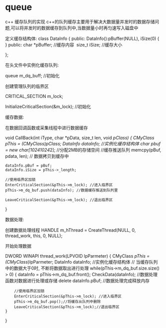 # queue
c++ 缓存队列的实现
c++的队列缓存主要用于解决大数据量并发时的数据存储问题,可以将并发时的数据缓存到队列中,当数据量小时再匀速写入磁盘中

定义缓存结构体:
class DataInfo
{
public:
	DataInfo():pBuffer(NULL), iSize(0)
	{
	}
public:
   char *pBuffer; //缓存内容
   size_t iSize; //缓存大小
  
};

在头文件中实例化缓存队列:

queue<DataInfo> m_dq_buff; //初始化
	
创建管理队列的临界区

CRITICAL_SECTION m_lock;

InitializeCriticalSection(&m_lock); //初始化


缓存数据:

在数据回调函数或采集线程中进行数据缓存

void CallBack(int iType, char *pData, size_t len, void *pClass)
{
	CMyClass *pThis = (CMyClass*)pClass;
	DataInfo dataInfo; //实例化缓存结构体
	char *pbuf = new char[1024*1024*2]; //分配2MB的存储空间
	//缓存推送队列
	memcpy(pBuf, pdata, len); // 数据拷贝到缓存中
	
	dataInfo.pBuf = pBuf;
	dataInfo.iSize = pThis->_length;
	
	//使用临界区加锁
	EnterCriticalSection(&pThis->m_lock); //进入临界区
	pThis->m_dq_buf.push(dataInfo); //数据缓存推送到队列里
	
	LeaveCriticalSection(&pThis->m_lock); //退出临界区
}


数据处理:
 
 创建数据处理线程
 HANDLE m_hThread = CreateThread(NULL, 0, thread_work, this, 0, NULL);
 
 开始处理数据
 
 DWORD WINAPI thread_work(LPVOID lpParmeter)
 {
 	CMyClass *pThis = (CMyClass*)lpParmeter;
	DataInfo dataInfo; //实例化缓存结构体
	// 当缓存队列中的数据大于0时, 不断将数据取出进行处理
	while(pThis->m_dq_buf.size.size() > 0)
	{
		dataInfo = pThis->m_dq_buf.front();
		CheckData(dataInfo); //数据处理函数对数据进行处理或存储
		delete dataInfo.pBuf; //数据处理完成释放内存
		
		//使用临界区加锁
		EnterCriticalSection(&pThis->m_lock); //进入临界区
		pThis->m_dq_buf.pop();//将缓存从队列中删除
		LeaveCriticalSection(&pThis->m_lock);//退出临界区
	}
 }
 
 
 
 
 
 
 
 
 
 
 
 
 
 
 
 


















